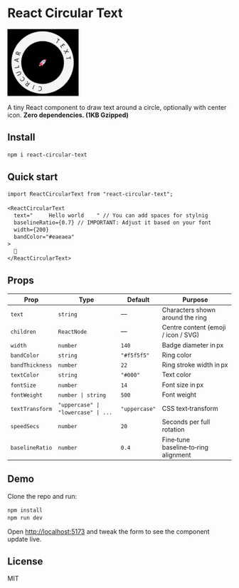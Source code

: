 # React Circular Text

 [![react-circular-text-demo](https://raw.githubusercontent.com/parsagholipour/react-circular-text/master/public/circular-text-demo.gif)](https://github.com/parsagholipour/react-circular-text)

A tiny React component to draw text around a circle, optionally with center icon. **Zero dependencies. (1KB Gzipped)**

## Install

```bash
npm i react-circular-text
```
## Quick start

```tsx
import ReactCircularText from "react-circular-text";

<ReactCircularText
  text="     Hello world    " // You can add spaces for stylnig
  baselineRatio={0.7} // IMPORTANT: Adjust it based on your font
  width={200}
  bandColor="#eaeaea"
>
  🚀
</ReactCircularText>
```

## Props

| Prop            | Type                                | Default                 | Purpose                              |
| --------------- | ----------------------------------- | ----------------------- | ------------------------------------ |
| `text`          | `string`                            | — | Characters shown around the ring     |
| `children`      | `ReactNode`                         | —                       | Centre content (emoji / icon / SVG)  |
| `width`         | `number`                            | `140`                   | Badge diameter in px                 |
| `bandColor`     | `string`                            | `"#f5f5f5"`             | Ring color                          |
| `bandThickness` | `number`                            | `22`                    | Ring stroke width in px              |
| `textColor`     | `string`                            | `"#000"`                | Text color                          |
| `fontSize`      | `number`                            | `14`                    | Font size in px                      |
| `fontWeight`    | `number \| string`                  | `500`                   | Font weight                          |
| `textTransform` | `"uppercase" \| "lowercase" \| ...` | `"uppercase"`           | CSS text‑transform                   |
| `speedSecs`     | `number`                            | `20`                    | Seconds per full rotation            |
| `baselineRatio` | `number`                            | `0.4`                   | Fine‑tune baseline‑to‑ring alignment |

## Demo

Clone the repo and run:

```bash
npm install
npm run dev
```

Open [http://localhost:5173](http://localhost:5173) and tweak the form to see the component update live.

## License

MIT
